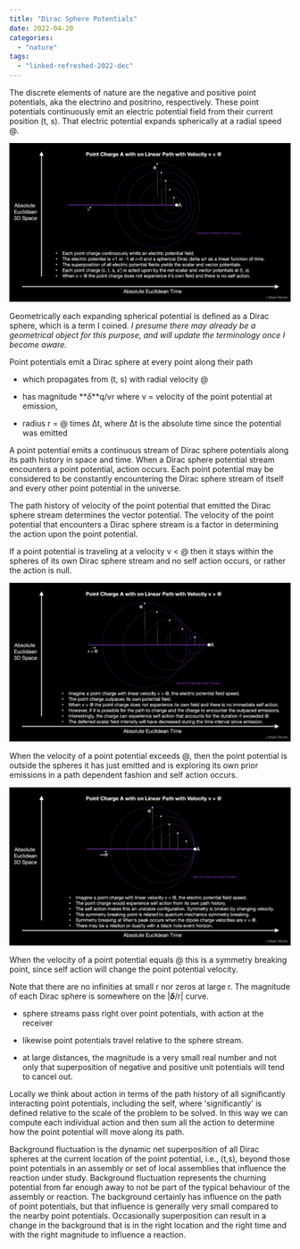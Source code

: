 ```yaml
---
title: "Dirac Sphere Potentials"
date: 2022-04-20
categories: 
  - "nature"
tags: 
  - "linked-refreshed-2022-dec"
---
```


The discrete elements of nature are the negative and positive point potentials, aka the electrino and positrino, respectively. These point potentials continuously emit an electric potential field from their current position (t, s). That electric potential expands spherically at a radial speed @.

![](images/velocity-less-than-field-speed.png)

Geometrically each expanding spherical potential is defined as a Dirac sphere, which is a term I coined. _I presume there may already be a geometrical object for this purpose, and will update the terminology once I become aware._

Point potentials emit a Dirac sphere at every point along their path

- which propagates from (t, s) with radial velocity @

- has magnitude **_δ_**q/vr where v = velocity of the point potential at emission,

- radius r = @ times Δt, where Δt is the absolute time since the potential was emitted

A point potential emits a continuous stream of Dirac sphere potentials along its path history in space and time. When a Dirac sphere potential stream encounters a point potential, action occurs. Each point potential may be considered to be constantly encountering the Dirac sphere stream of itself and every other point potential in the universe.

The path history of velocity of the point potential that emitted the Dirac sphere stream determines the vector potential. The velocity of the point potential that encounters a Dirac sphere stream is a factor in determining the action upon the point potential.

If a point potential is traveling at a velocity v < @ then it stays within the spheres of its own Dirac sphere stream and no self action occurs, or rather the action is null.

![](images/velocity-greater-than-field-speed.png)

When the velocity of a point potential exceeds @, then the point potential is outside the spheres it has just emitted and is exploring its own prior emissions in a path dependent fashion and self action occurs.

![](images/velocity-equal-field-speed.png)

When the velocity of a point potential equals @ this is a symmetry breaking point, since self action will change the point potential velocity.

Note that there are no infinities at small r nor zeros at large r. The magnitude of each Dirac sphere is somewhere on the |**_δ_**/r| curve.

- sphere streams pass right over point potentials, with action at the receiver

- likewise point potentials travel relative to the sphere stream.

- at large distances, the magnitude is a very small real number and not only that superposition of negative and positive unit potentials will tend to cancel out.

Locally we think about action in terms of the path history of all significantly interacting point potentials, including the self, where 'significantly' is defined relative to the scale of the problem to be solved. In this way we can compute each individual action and then sum all the action to determine how the point potential will move along its path.

Background fluctuation is the dynamic net superposition of all Dirac spheres at the current location of the point potential, i.e., (t,s), beyond those point potentials in an assembly or set of local assemblies that influence the reaction under study. Background fluctuation represents the churning potential from far enough away to not be part of the typical behaviour of the assembly or reaction. The background certainly has influence on the path of point potentials, but that influence is generally very small compared to the nearby point potentials. Occasionally superposition can result in a change in the background that is in the right location and the right time and with the right magnitude to influence a reaction.
